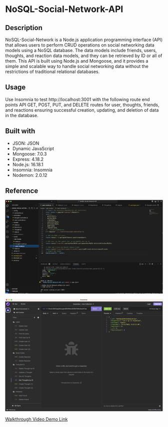 # NoSQL-Social-Network-API

## Description
NoSQL-Social-Network is a Node.js application programming interface (API) that allows users to perform CRUD operations on social networking data models using a NoSQL database. The data models include friends, users, thoughts, and reaction data models, and they can be retrieved by ID or all of them. This API is built using Node.js and Mongoose, and it provides a simple and scalable way to handle social networking data without the restrictions of traditional relational databases.

## Usage
 Use Insomnia to test http://localhost:3001 with the following route end points API GET, POST, PUT, and DELETE routes for user, thoughts, friends, and reactions ensuring successful creation, updating, and deletion of data in the database.

## Built with

- JSON: JSON
- Dynamic JavaScript
- Mongoose: 7.0.3
- Express: 4.18.2
- Node.js: 16.18.1
- Insomnia: Insomnia
- Nodemon: 2.0.12

## Reference

![Screenshot of Deployed Website](/Public/Images/VsCODE.png)

![Screenshot of Deployed Website](/Public/Images/ThoughtbyID.png)

[Walkthrough Video Demo Link](https://drive.google.com/file/d/1_SAiLON04dvz9oCYdHCyVOWhcwSva4Ww/view)
